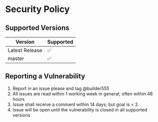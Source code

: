 # Security Policy

## Supported Versions

| Version | Supported          |
| ------- | ------------------ |
| Latest Release   | :white_check_mark: |
| master           | :white_check_mark: |

## Reporting a Vulnerability

1. Report in an issue please and tag @builder555
2. All issues are read within 1 working week in general; often within 48 hours
3. Issue shall receive a comment within 14 days; but goal is < 2.
4. Issue will be open until the vulnerability is closed in all supported versions
